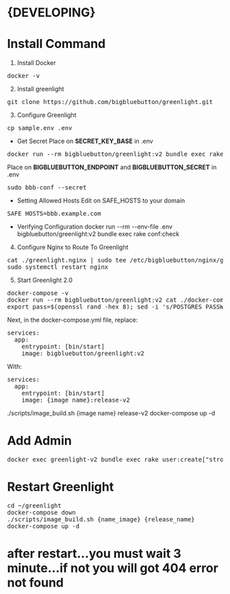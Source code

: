 # <strong>{DEVELOPING}</strong>

# Install Command
1. Install Docker
<pre>docker -v</pre>

2. Install greenlight
<pre>git clone https://github.com/bigbluebutton/greenlight.git</pre>

3. Configure Greenlight
<pre>cp sample.env .env</pre>
- Get Secret
Place on <strong>SECRET_KEY_BASE</strong> in .env
<pre>docker run --rm bigbluebutton/greenlight:v2 bundle exec rake secret</pre>
Place on <strong>BIGBLUEBUTTON_ENDPOINT</strong> and <strong>BIGBLUEBUTTON_SECRET</strong> in .env
<pre>sudo bbb-conf --secret</pre>
- Setting Allowed Hosts
Edit on SAFE_HOSTS to your domain
<pre>SAFE_HOSTS=bbb.example.com</pre>
- Verifying Configuration
docker run --rm --env-file .env bigbluebutton/greenlight:v2 bundle exec rake conf:check

4. Configure Nginx to Route To Greenlight
<pre>cat ./greenlight.nginx | sudo tee /etc/bigbluebutton/nginx/greenlight.nginx
sudo systemctl restart nginx</pre>

5. Start Greenlight 2.0
<pre>docker-compose -v
docker run --rm bigbluebutton/greenlight:v2 cat ./docker-compose.yml > docker-compose.yml
export pass=$(openssl rand -hex 8); sed -i 's/POSTGRES_PASSWORD=password/POSTGRES_PASSWORD='$pass'/g' docker-compose.yml;sed -i 's/DB_PASSWORD=password/DB_PASSWORD='$pass'/g' .env</pre>
Next, in the docker-compose.yml file, replace:
<pre>services:
  app:
    entrypoint: [bin/start]
    image: bigbluebutton/greenlight:v2</pre>
With:
<pre>services:
  app:
    entrypoint: [bin/start]
    image: {image name}:release-v2</pre>
  
</pre>./scripts/image_build.sh {image name} release-v2
docker-compose up -d</pre>

# Add Admin
<pre>docker exec greenlight-v2 bundle exec rake user:create["strongpapazola","example@gmail.com","123456789","admin"]</pre>

# Restart Greenlight
<pre>
cd ~/greenlight
docker-compose down
./scripts/image_build.sh {name_image} {release_name}
docker-compose up -d
</pre>

# <strong>after restart...you must wait 3 minute...if not you will got 404 error not found<strong>
